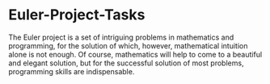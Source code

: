 # Euler-Project-Tasks
The Euler project is a set of intriguing problems in mathematics and programming, for the solution of which, however, mathematical intuition alone is not enough. Of course, mathematics will help to come to a beautiful and elegant solution, but for the successful solution of most problems, programming skills are indispensable.
